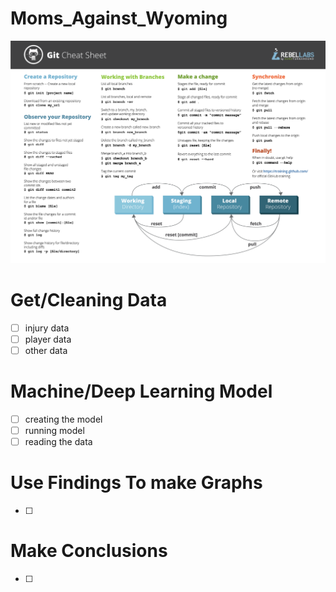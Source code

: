 # Moms_Against_Wyoming
![alt text](GitCommands.png)

# Get/Cleaning Data
- [ ] injury data
- [ ] player data
- [ ] other data

# Machine/Deep Learning Model
- [ ] creating the model
- [ ] running model
- [ ] reading the data

# Use Findings To make Graphs
- [ ] 

# Make Conclusions
-[ ]